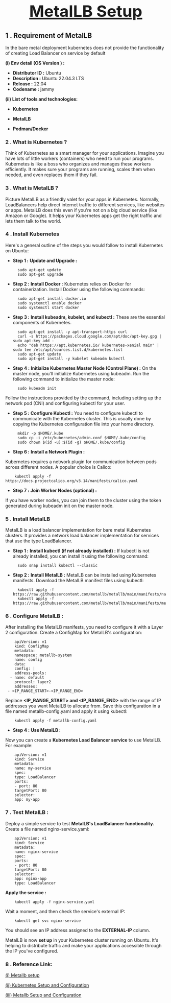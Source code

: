 <center> <u> <h1 style="font-size: 50px;">MetalLB Setup</h1> </u> </center>


## 1 . Requirement of MetalLB

In the bare metal deployment kubernetes does not provide the functionality of creating Load Balancer on service by default

**(i) Env detail (OS Version ) :**

* **Distributor ID :**	Ubuntu
* **Description :**	Ubuntu 22.04.3 LTS
* **Release :**	22.04
* **Codename :**	jammy

**(ii) List of tools and technologies:**

* **Kubernetes**

* **MetalLB**

* **Podman/Docker**

### 2 . What is  Kubernetes ?

Think of Kubernetes as a smart manager for your applications. Imagine you have lots of little workers (containers) who need to run your programs. Kubernetes is like a boss who organizes and manages these workers efficiently. It makes sure your programs are running, scales them when needed, and even replaces them if they fail.   


### 3 . What is  MetalLB ?

Picture MetalLB as a friendly valet for your apps in Kubernetes. Normally, LoadBalancers help direct internet traffic to different services, like websites or apps. MetalLB does this even if you're not on a big cloud service (like Amazon or Google). It helps your Kubernetes apps get the right traffic and lets them talk to the world.



### 4 .  Install Kubernetes

Here's a general outline of the steps you would follow to install Kubernetes on Ubuntu:

* **Step 1 :**   **Update and Upgrade :**

		sudo apt-get update
		sudo apt-get upgrade

* **Step 2 :** **Install Docker :**
Kubernetes relies on Docker for containerization. Install Docker using the following commands:

		sudo apt-get install docker.io
		sudo systemctl enable docker
		sudo systemctl start docker

* **Step 3 :** **Install kubeadm, kubelet, and kubectl :**
These are the essential components of Kubernetes.

		sudo apt-get install -y apt-transport-https curl
		curl -s https://packages.cloud.google.com/apt/doc/apt-key.gpg | sudo apt-key add -
		echo "deb https://apt.kubernetes.io/ kubernetes-xenial main" | sudo tee /etc/apt/sources.list.d/kubernetes.list
		sudo apt-get update
		sudo apt-get install -y kubelet kubeadm kubectl


  
* **Step 4 :**  **Initialize Kubernetes Master Node (Control Plane) :**
On the master node, you'll initialize Kubernetes using kubeadm. Run the following command to initialize the master node:

		sudo kubeadm init

Follow the instructions provided by the command, including setting up the network pod (CNI) and configuring kubectl for your user.  

* **Step 5 :**  **Configure Kubectl :**
You need to configure kubectl to communicate with the Kubernetes cluster. This is usually done by copying the Kubernetes configuration file into your home directory.

		mkdir -p $HOME/.kube
		sudo cp -i /etc/kubernetes/admin.conf $HOME/.kube/config
		sudo chown $(id -u):$(id -g) $HOME/.kube/config  
		  
* **Step 6 :** **Install a Network Plugin :**

Kubernetes requires a network plugin for communication between pods across different nodes. A popular choice is Calico:

		kubectl apply -f https://docs.projectcalico.org/v3.14/manifests/calico.yaml

* **Step 7 :** **Join Worker Nodes (optional) :**
   
If you have worker nodes, you can join them to the cluster using the token generated during kubeadm init on the master node.   


### 5 .  Install MetalLB
MetalLB is a load balancer implementation for bare metal Kubernetes clusters. It provides a network load balancer implementation for services that use the type LoadBalancer.   

* **Step 1 :**   **Install kubectl (if not already installed) :**
If kubectl is not already installed, you can install it using the following command:

		sudo snap install kubectl --classic


* **Step 2 :**   **Install MetalLB :**
MetalLB can be installed using Kubernetes manifests. Download the MetalLB manifest files using kubectl:

		kubectl apply -f https://raw.githubusercontent.com/metallb/metallb/main/manifests/namespace.yaml
		kubectl apply -f https://raw.githubusercontent.com/metallb/metallb/main/manifests/metallb.yaml

### 6 . Configure MetalLB : 

After installing the MetalLB manifests, you need to configure it with a Layer 2 configuration. Create a ConfigMap for MetalLB's configuration:

		apiVersion: v1
		kind: ConfigMap
		metadata:
  		namespace: metallb-system
  		name: config
		data:
  		config: |
    	address-pools:
      - name: default
     	protocol: layer2
     	addresses:
     - <IP_RANGE_START>-<IP_RANGE_END>

Replace **<IP_RANGE_START> and <IP_RANGE_END>** with the range of IP addresses you want MetalLB to allocate from. Save this configuration in a file named metallb-config.yaml and apply it using kubectl:  


		kubectl apply -f metallb-config.yaml

* **Step 4 :**   **Use MetalLB :**  

Now you can create a **Kubernetes Load Balancer service** to use MetalLB. For example:

		apiVersion: v1
		kind: Service
		metadata:
  		name: my-service
		spec:
  		type: LoadBalancer
  		ports:
        - port: 80
    	targetPort: 80
  		selector:
    	app: my-app   

### 7 . Test MetalLB :

Deploy a simple service to test **MetalLB's LoadBalancer functionality.** Create a file named nginx-service.yaml:   


		apiVersion: v1
		kind: Service
		metadata:
  		name: nginx-service
		spec:
  		ports:
        - port: 80
      	targetPort: 80
  		selector:
    	app: nginx-app
  		type: LoadBalancer
  

**Apply the service :**   

		kubectl apply -f nginx-service.yaml

Wait a moment, and then check the service's external IP:


		
		kubectl get svc nginx-service  
	
You should see an IP address assigned to the **EXTERNAL-IP** column.

MetalLB is now **set up** in your Kubernetes cluster running on Ubuntu. It's helping to distribute traffic and make your applications accessible through the IP you've configured. 



### 8 . Reference Link:  
[(i)  Metallb setup](https://metallb.universe.tf/installation/)     

[(ii)  Kubernetes Setup and Configuration ](https://www.linuxtechi.com/install-kubernetes-on-ubuntu-22-04/)    

[(iii)  Metallb Setup and Configuration ](https://www.itsupportwale.com/blog/how-to-install-and-configure-metallb-on-self-managed-kubernetes/)   
